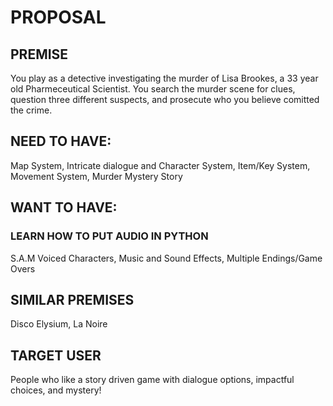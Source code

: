 # PROPOSAL

## PREMISE
You play as a detective investigating the murder of Lisa Brookes, a 33 year old Pharmeceutical Scientist. You search the murder scene for clues, question three different suspects, and prosecute who you believe comitted the crime.

## NEED TO HAVE:
Map System,
Intricate dialogue and Character System,
Item/Key System,
Movement System,
Murder Mystery Story

## WANT TO HAVE:
### LEARN HOW TO PUT AUDIO IN PYTHON
S.A.M Voiced Characters,
Music and Sound Effects,
Multiple Endings/Game Overs

## SIMILAR PREMISES
Disco Elysium, La Noire


## TARGET USER
People who like a story driven game with dialogue options, impactful choices, and mystery!